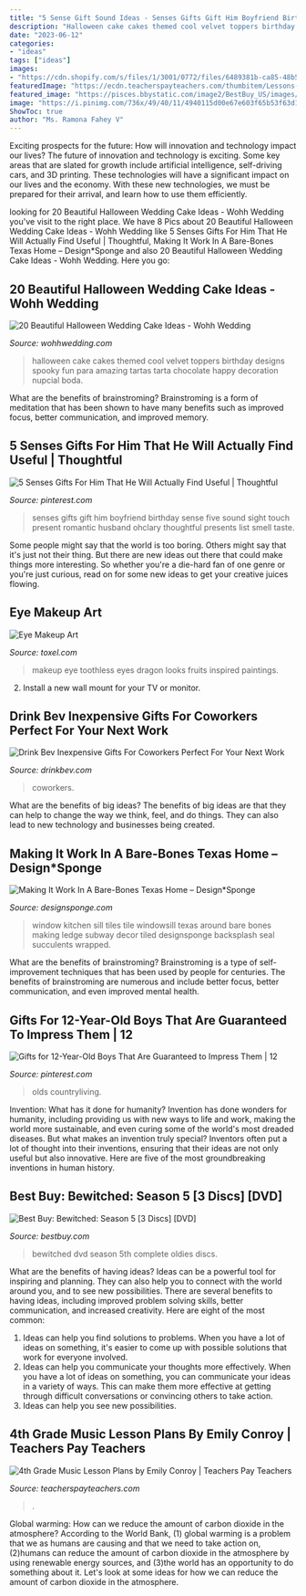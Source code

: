 ```yaml
---
title: "5 Sense Gift Sound Ideas - Senses Gifts Gift Him Boyfriend Birthday Sense Five Sound Sight Touch Present Romantic Husband Ohclary Thoughtful Presents List Smell Taste"
description: "Halloween cake cakes themed cool velvet toppers birthday designs spooky fun para amazing tartas tarta chocolate happy decoration nupcial boda"
date: "2023-06-12"
categories:
- "ideas"
tags: ["ideas"]
images:
- "https://cdn.shopify.com/s/files/1/3001/0772/files/6489381b-ca85-48b5-af55-d7c780135340_480x480.jpg?v=1605903050"
featuredImage: "https://ecdn.teacherspayteachers.com/thumbitem/Lessons-For-Music-4th-Grade-Music-Lesson-Plans--2938180-1566226717/original-2938180-2.jpg"
featured_image: "https://pisces.bbystatic.com/image2/BestBuy_US/images/products/2673/26734339_so.jpg"
image: "https://i.pinimg.com/736x/49/40/11/4940115d00e67e603f65b53f63d1aad0.jpg"
ShowToc: true
author: "Ms. Ramona Fahey V"
---
```



Exciting prospects for the future: How will innovation and technology impact our lives?
The future of innovation and technology is exciting. Some key areas that are slated for growth include artificial intelligence, self-driving cars, and 3D printing. These technologies will have a significant impact on our lives and the economy. With these new technologies, we must be prepared for their arrival, and learn how to use them efficiently.

	

		
looking for 20 Beautiful Halloween Wedding Cake Ideas - Wohh Wedding you've visit to the right place. We have 8 Pics about 20 Beautiful Halloween Wedding Cake Ideas - Wohh Wedding like 5 Senses Gifts For Him That He Will Actually Find Useful | Thoughtful, Making It Work In A Bare-Bones Texas Home – Design*Sponge and also 20 Beautiful Halloween Wedding Cake Ideas - Wohh Wedding. Here you go:
		
    
## 20 Beautiful Halloween Wedding Cake Ideas - Wohh Wedding

<img loading=lazy src="http://www.wohhwedding.com/wp-content/uploads/2016/06/Cool-Halloween-Wedding-Cake.jpeg" onerror="this.onerror=null;this.src='https://tse3.mm.bing.net/th?id=OIP.tRnbARC9u54Aj-gN7ShprgHaJ4&amp;pid=15.1';" alt="20 Beautiful Halloween Wedding Cake Ideas - Wohh Wedding">

_Source: wohhwedding.com_

>halloween cake cakes themed cool velvet toppers birthday designs spooky fun para amazing tartas tarta chocolate happy decoration nupcial boda. 

	

What are the benefits of brainstroming?
Brainstroming is a form of meditation that has been shown to have many benefits such as improved focus, better communication, and improved memory.

    
## 5 Senses Gifts For Him That He Will Actually Find Useful | Thoughtful

<img loading=lazy src="https://i.pinimg.com/736x/6d/b6/4a/6db64ac2f2cec9da6c9be1d17270cd15.jpg" onerror="this.onerror=null;this.src='https://tse1.mm.bing.net/th?id=OIP.FfJ-Kezy2oBIh39D21Sv3gAAAA&amp;pid=15.1';" alt="5 Senses Gifts For Him That He Will Actually Find Useful | Thoughtful">

_Source: pinterest.com_

>senses gifts gift him boyfriend birthday sense five sound sight touch present romantic husband ohclary thoughtful presents list smell taste. 

	

Some people might say that the world is too boring. Others might say that it's just not their thing. But there are new ideas out there that could make things more interesting. So whether you're a die-hard fan of one genre or you're just curious, read on for some new ideas to get your creative juices flowing.

    
## Eye Makeup Art

<img loading=lazy src="http://www.toxel.com/wp-content/uploads/2016/03/taipeleg06.jpg" onerror="this.onerror=null;this.src='https://tse4.mm.bing.net/th?id=OIP.pPW9A_wZLTawXENgHOeRxgHaHa&amp;pid=15.1';" alt="Eye Makeup Art">

_Source: toxel.com_

>makeup eye toothless eyes dragon looks fruits inspired paintings. 

	

2. Install a new wall mount for your TV or monitor.

    
## Drink Bev Inexpensive Gifts For Coworkers Perfect For Your Next Work

<img loading=lazy src="https://cdn.shopify.com/s/files/1/3001/0772/files/6489381b-ca85-48b5-af55-d7c780135340_480x480.jpg?v=1605903050" onerror="this.onerror=null;this.src='https://tse4.mm.bing.net/th?id=OIP.BCBXTwdbd6B7eJ5OL1xp0wHaE8&amp;pid=15.1';" alt="Drink Bev Inexpensive Gifts For Coworkers Perfect For Your Next Work">

_Source: drinkbev.com_

>coworkers. 

	

What are the benefits of big ideas?
The benefits of big ideas are that they can help to change the way we think, feel, and do things. They can also lead to new technology and businesses being created.

    
## Making It Work In A Bare-Bones Texas Home – Design*Sponge

<img loading=lazy src="https://www.designsponge.com/wp-content/uploads/2015/01/DesignSponge_AnnaTovar_06.jpg" onerror="this.onerror=null;this.src='https://tse4.mm.bing.net/th?id=OIP.sdQP540Jbi3SCP_Bl39HuAHaLI&amp;pid=15.1';" alt="Making It Work In A Bare-Bones Texas Home – Design*Sponge">

_Source: designsponge.com_

>window kitchen sill tiles tile windowsill texas around bare bones making ledge subway decor tiled designsponge backsplash seal succulents wrapped. 

	

What are the benefits of brainstroming?
Brainstroming is a type of self-improvement techniques that has been used by people for centuries. The benefits of brainstroming are numerous and include better focus, better communication, and even improved mental health.

    
## Gifts For 12-Year-Old Boys That Are Guaranteed To Impress Them | 12

<img loading=lazy src="https://i.pinimg.com/736x/49/40/11/4940115d00e67e603f65b53f63d1aad0.jpg" onerror="this.onerror=null;this.src='https://tse1.mm.bing.net/th?id=OIP.EtWp6Ip2iSuxhVPrqrJZXgAAAA&amp;pid=15.1';" alt="Gifts for 12-Year-Old Boys That Are Guaranteed to Impress Them | 12">

_Source: pinterest.com_

>olds countryliving. 

	

Invention: What has it done for humanity?
Invention has done wonders for humanity, including providing us with new ways to life and work, making the world more sustainable, and even curing some of the world's most dreaded diseases. But what makes an invention truly special? Inventors often put a lot of thought into their inventions, ensuring that their ideas are not only useful but also innovative. Here are five of the most groundbreaking inventions in human history.

    
## Best Buy: Bewitched: Season 5 [3 Discs] [DVD]

<img loading=lazy src="https://pisces.bbystatic.com/image2/BestBuy_US/images/products/2673/26734339_so.jpg" onerror="this.onerror=null;this.src='https://tse3.mm.bing.net/th?id=OIP.joVF18lRTgd9OzO2XdF-VgHaKN&amp;pid=15.1';" alt="Best Buy: Bewitched: Season 5 [3 Discs] [DVD]">

_Source: bestbuy.com_

>bewitched dvd season 5th complete oldies discs. 

	

What are the benefits of having ideas?
Ideas can be a powerful tool for inspiring and planning. They can also help you to connect with the world around you, and to see new possibilities. There are several benefits to having ideas, including improved problem solving skills, better communication, and increased creativity. Here are eight of the most common: 
1. Ideas can help you find solutions to problems. When you have a lot of ideas on something, it's easier to come up with possible solutions that work for everyone involved.
2. Ideas can help you communicate your thoughts more effectively. When you have a lot of ideas on something, you can communicate your ideas in a variety of ways. This can make them more effective at getting through difficult conversations or convincing others to take action. 
3. Ideas can help you see new possibilities.

    
## 4th Grade Music Lesson Plans By Emily Conroy | Teachers Pay Teachers

<img loading=lazy src="https://ecdn.teacherspayteachers.com/thumbitem/Lessons-For-Music-4th-Grade-Music-Lesson-Plans--2938180-1566226717/original-2938180-2.jpg" onerror="this.onerror=null;this.src='https://tse4.mm.bing.net/th?id=OIP.7VycAC90CDG35ChsT4klLAAAAA&amp;pid=15.1';" alt="4th Grade Music Lesson Plans by Emily Conroy | Teachers Pay Teachers">

_Source: teacherspayteachers.com_

>. 

	

Global warming: How can we reduce the amount of carbon dioxide in the atmosphere?
According to the World Bank, (1) global warming is a problem that we as humans are causing and that we need to take action on, (2)humans can reduce the amount of carbon dioxide in the atmosphere by using renewable energy sources, and (3)the world has an opportunity to do something about it. Let's look at some ideas for how we can reduce the amount of carbon dioxide in the atmosphere.

